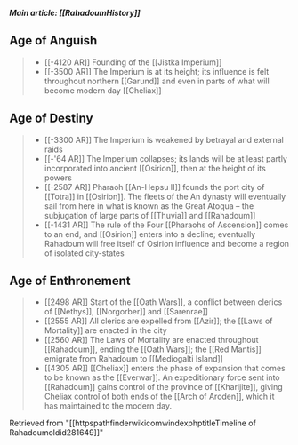 ***Main article: [[RahadoumHistory]]***


## Age of Anguish

> - [[-4120 AR]] Founding of the [[Jistka Imperium]]
> - [[-3500 AR]] The Imperium is at its height; its influence is felt throughout northern [[Garund]] and even in parts of what will become modern day [[Cheliax]] 

## Age of Destiny

> - [[-3300 AR]] The Imperium is weakened by betrayal and external raids
> - [[-'64 AR]] The Imperium collapses; its lands will be at least partly incorporated into ancient [[Osirion]], then at the height of its powers
> - [[-2587 AR]] Pharaoh [[An-Hepsu II]] founds the port city of [[Totra]] in [[Osirion]]. The fleets of the An dynasty will eventually sail from here in what is known as the Great Atoqua – the subjugation of large parts of [[Thuvia]] and [[Rahadoum]] 
> - [[-1431 AR]] The rule of the Four [[Pharaohs of Ascension]] comes to an end, and [[Osirion]] enters into a decline; eventually Rahadoum will free itself of Osirion influence and become a region of isolated city-states

## Age of Enthronement

> - [[2498 AR]] Start of the [[Oath Wars]], a conflict between clerics of [[Nethys]], [[Norgorber]] and [[Sarenrae]]
> - [[2555 AR]] All clerics are expelled from [[Azir]]; the [[Laws of Mortality]] are enacted in the city
> - [[2560 AR]] The Laws of Mortality are enacted throughout [[Rahadoum]], ending the [[Oath Wars]]; the [[Red Mantis]] emigrate from Rahadoum to [[Mediogalti Island]] 
> - [[4305 AR]] [[Cheliax]] enters the phase of expansion that comes to be known as the [[Everwar]]. An expeditionary force sent into [[Rahadoum]] gains control of the province of [[Kharijite]], giving Cheliax control of both ends of the [[Arch of Aroden]], which it has maintained to the modern day.






Retrieved from "[[httpspathfinderwikicomwindexphptitleTimeline of Rahadoumoldid281649]]"